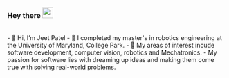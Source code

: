 ### Hey there <img src="https://media.giphy.com/media/hvRJCLFzcasrR4ia7z/giphy.gif" width="25px">
<br />
- 👋 Hi, I’m Jeet Patel
- 🌱 I completed my master's in robotics engineering at the University of Maryland, College Park.
- 👀 My areas of interest incude software development, computer vision, robotics and Mechatronics.
- My passion for software lies with dreaming up ideas and making them come true with solving real-world problems.
